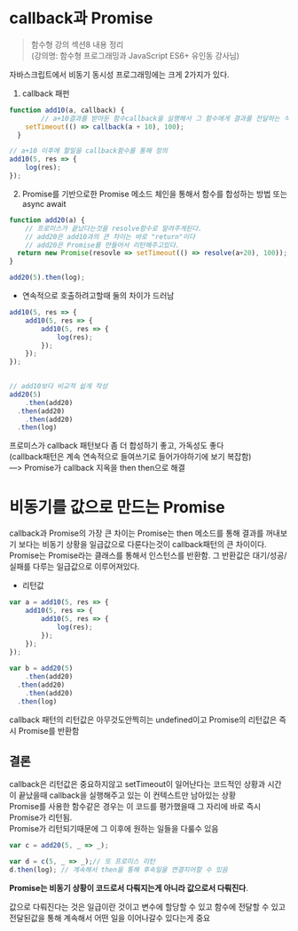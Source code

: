 # callback과 Promise

> 함수형 강의 섹션8 내용 정리 <br/>
> (강의명: 함수형 프로그래밍과 JavaScript ES6+ 유인동 강사님)

자바스크립트에서 비동기 동시성 프로그래밍에는 크게 2가지가 있다.

1) callback 패펀
```javascript
function add10(a, callback) {
		// a+10결과를 받아둔 함수callback을 실행해서 그 함수에게 결과를 전달하는 식
    setTimeout(() => callback(a + 10), 100);
  }

// a+10 이후에 할일을 callback함수를 통해 정의
add10(5, res => {
	log(res);
});
```
2) Promise를 기반으로한 Promise 메소드 체인을 통해서 함수를 합성하는 방법 또는 async await
```javascript
function add20(a) {
	// 프로미스가 끝났다는것을 resolve함수로 알려주게된다.
	// add20은 add10과의 큰 차이는 바로 "return"이다
	// add20은 Promise를 만들어서 리턴해주고있다.
  return new Promise(resovle => setTimeout(() => resolve(a+20), 100));
}

add20(5).then(log);
```

- 연속적으로 호출하려고할때 둘의 차이가 드러남
```javascript
add10(5, res => {
	add10(5, res => {
		add10(5, res => {
			log(res);
		});
	});
});	

	
// add10보다 비교적 쉽게 작성
add20(5)
	.then(add20)
  .then(add20)
	.then(add20)
  .then(log)
```
프로미스가 callback 패턴보다 좀 더 합성하기 좋고, 가독성도 좋다<br/>
(callback패턴은 계속 연속적으로 들여쓰기로 들어가야하기에 보기 복잡함)<br/>
—> Promise가 callback 지옥을 then then으로 해결

# 비동기를 값으로 만드는 Promise

callback과 Promise의 가장 큰 차이는
Promise는 then 메소드를 통해 결과를 꺼내보기 보다는 비동기 상황을 일급값으로  다룬다는것이 callback패턴의 큰 차이이다.<br/>
Promise는 Promise라는 클래스를 통해서 인스턴스를 반환함. 그 반환값은 대기/성공/실패를 다루는 일급값으로 이루어져있다.

- 리턴값
```javascript
var a = add10(5, res => {
	add10(5, res => {
		add10(5, res => {
			log(res);
		});
	});
});
	
var b = add20(5)
	.then(add20)
  .then(add20)
	.then(add20)
  .then(log)
```
callback 패턴의 리턴값은 아무것도안찍히는 undefined이고
Promise의 리턴값은 즉시 Promise를 반환함

## 결론
callback은 리턴값은 중요하지않고 setTimeout이 일어난다는 코드적인 상황과 시간이 끝났을때 callback을 실행해주고 있는 이 컨텍스트만 남아있는 상황<br/>
Promise를 사용한 함수같은 경우는 이 코드를 평가했을때 그 자리에 바로 즉시 Promise가 리턴됨.<br/>
Promise가 리턴되기때문에 그 이후에 원하는 일들을 다룰수 있음

```javascript
var c = add20(5, _ => _);

var d = c(5, _ => _);// 또 프로미스 리턴
d.then(log); // 계속해서 then을 통해 후속일을 연결지어할 수 있음
```
**Promise는 비동기 상황이 코드로서 다뤄지는게 아니라 값으로서 다뤄진다**.

값으로 다뤄진다는 것은 일급이란 것이고 변수에 할당할 수 있고 함수에 전달할 수 있고 전달된값을 통해 계속해서 어떤 일을 이어나갈수 있다는게 중요
